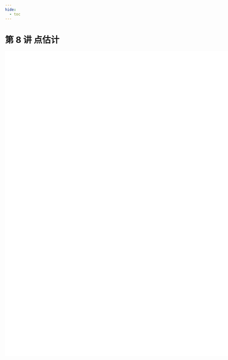 ```yaml
---
hide:
  - toc
---
```


# 第 8 讲 点估计

<!-- <object data="概率论与数理统计 第 8 讲.pdf" type="application/pdf" width="150%" height="800">
    <embed src="概率论与数理统计 第 8 讲.pdf" type="application/pdf" />
</object> -->

<iframe src="概率论与数理统计 第 8 讲.pdf#navpanes=0" width="500%" height="1000" frameborder="0"></iframe>